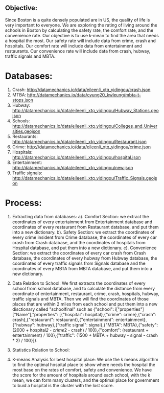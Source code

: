 ## Objective:
 Since Boston is a quite densely populated are in US, the quality of life is very important to everyone. We are exploring the rating of living around the schools in Boston by calculating the safety rate, the comfort rate, and the convenience rate. Our objective is to use k-mean to find the area that needs a hospital the most. Our safety rate will include data from crime, crash and hospitals. Our comfort rate will include data from entertainment and restaurants. Our convenience rate will include data from crash, hubway, traffic signals and MBTA. 

# Databases:
1. Crash: http://datamechanics.io/data/eileenli_xtq_yidingou/crash.json
2. MTBA: http://datamechanics.io/data/cyung20_kwleung/mbta-t-stops.json
3. Hubway: http://datamechanics.io/data/eileenli_xtq_yidingou/Hubway_Stations.geojson
4. Schools: http://datamechanics.io/data/eileenli_xtq_yidingou/Colleges_and_Universities.geojson
5. Restaurants: http://datamechanics.io/data/eileenli_xtq_yidingou/Restaurant.json
6. Crime: http://datamechanics.io/data/eileenli_xtq_yidingou/crime.json
7. Hospitals: http://datamechanics.io/data/eileenli_xtq_yidingou/hospital.json
8. Entertainment: http://datamechanics.io/data/eileenli_xtq_yidingou/new.json
9. Traffic signals: http://datamechanics.io/data/eileenli_xtq_yidingou/Traffic_Signals.geojson


# Process:
1. Extracting data from databases:
a). Comfort Section: we extract the coordinates of every entertainment from Entertainment database and coordinates of every restaurant from Restaurant database, and put them into a new dictionary.
b). Safety Section: we extract the coordinates of every crime insident from Crime database, the coordinates of every car crash from Crash database, and the coordinates of hospitals from Hospital database, and put them into a new dictionary.
c). Convenience Section: we extract the coordinates of every car crash from Crash database, the coordinates of every hubway from Hubway database, the coordinates of every traffic signals from Signals database and the coordinates of every MBTA from MBTA database, and put them into a new dictionary.

2.	Data Relation to School:
We first extracts the coordinates of every school from school database, and to calculate the distance from every coordinate of entertainment, restaurant, crime, crash, hospitals, hubway, traffic signals and MBTA. Then we will find the coordinates of those places that are within 2 miles from each school and put them into a new disctionary called "schoolfinal" such as {"school": i["properties"]["Name"],"properties": [{"hospital": hospital},{"crime": crime},{"crash": crash},{"restaurant": restaurant},{"entertainment": entertainment},{"hubway": hubway},{"traffic signal": signal},{"MBTA": MBTA},{"safety": (2000 + hospital*2 - crime*2 - crash) / 100},{"comfort": (restaurant + entertainment) / 100},{"traffic": (1500 + MBTA + hubway - signal - crash * 2) / 100}]}. 

3.	Statistics Relation to School:




4. K-means Analysis for best hospital place:
We use the k means algorithm to find the optimal hospital place to show where needs the hospital the most base on the rates of comfort, safety and convenience. We have the score for the amount of hospitals around each school, with the k mean, we can form many clusters, and the optimal place for government to buid a hospital is the cluster with the lost score.



 